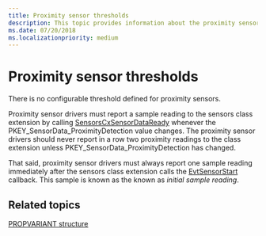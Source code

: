 ```yaml
---
title: Proximity sensor thresholds
description: This topic provides information about the proximity sensor thresholds.
ms.date: 07/20/2018
ms.localizationpriority: medium
---
```


# Proximity sensor thresholds

There is no configurable threshold defined for proximity sensors.

Proximity sensor drivers must report a sample reading to the sensors class extension by calling [SensorsCxSensorDataReady](/windows-hardware/drivers/ddi/sensorscx/nf-sensorscx-sensorscxsensordataready) whenever the PKEY_SensorData_ProximityDetection value changes.
The proximity sensor drivers should never report in a row two proximity readings to the class extension unless PKEY_SensorData_ProximityDetection has changed.

That said, proximity sensor drivers must always report one sample reading immediately after the sensors class extension calls the [EvtSensorStart](/windows-hardware/drivers/ddi/sensorscx/ns-sensorscx-_sensor_controller_config) callback. This sample is known as the known as *initial sample reading*.

## Related topics


[PROPVARIANT structure](/windows/win32/api/propidlbase/ns-propidlbase-propvariant)
